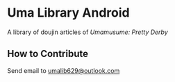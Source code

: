 # Uma Library Android

A library of doujin articles of _Umamusume: Pretty Derby_

## How to Contribute

Send email to umalib629@outlook.com